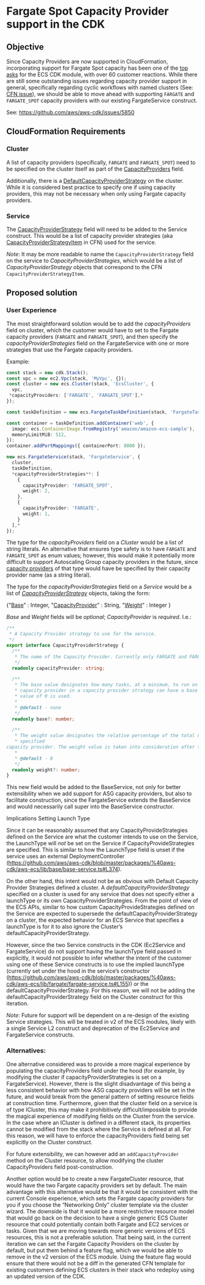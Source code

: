 # Fargate Spot Capacity Provider support in the CDK

## Objective

Since Capacity Providers are now supported in CloudFormation, incorporating support for Fargate Spot capacity has been one of the [top asks](https://github.com/aws/aws-cdk/issues?q=is%3Aissue+is%3Aopen+label%3A%40aws-cdk%2Faws-ecs+sort%3Areactions-%2B1-desc) for the ECS CDK module, with over 60 customer reactions. While there are still some outstanding issues regarding capacity provider support in general, specifically regarding cyclic workflows with named clusters (See: [CFN issue](http://%20https//github.com/aws/containers-roadmap/issues/631#issuecomment-702580141)), we should be able to move ahead with supporting `FARGATE` and `FARGATE_SPOT` capacity providers with our existing FargateService construct.

See: https://github.com/aws/aws-cdk/issues/5850

## CloudFormation Requirements

### Cluster

A list of capacity providers (specifically, `FARGATE` and `FARGATE_SPOT`) need to be specified on the cluster itself as part of the [CapacityProviders](https://docs.aws.amazon.com/AWSCloudFormation/latest/UserGuide/aws-resource-ecs-cluster.html#cfn-ecs-cluster-capacityproviders) field.

Additionally, there is a [DefaultCapacityProviderStrategy](https://docs.aws.amazon.com/AWSCloudFormation/latest/UserGuide/aws-resource-ecs-cluster.html#cfn-ecs-cluster-defaultcapacityproviderstrategy) on the cluster. While it is considered best practice to specify one if using capacity providers, this may not be necessary when only using Fargate capacity providers.

### Service

The [CapacityProviderStrategy](https://docs.aws.amazon.com/AWSCloudFormation/latest/UserGuide/aws-resource-ecs-service.html#cfn-ecs-service-capacityproviderstrategy) field will need to be added to the Service construct. This would be a list of capacity provider strategies (aka [CapacityProviderStrategyItem](https://docs.aws.amazon.com/AWSCloudFormation/latest/UserGuide/aws-properties-ecs-service-capacityproviderstrategyitem.html) in CFN) used for the service.

_Note_: It may be more readable to name the `CapacityProviderStrategy` field on the service to  *CapacityProviderStrategies*, which would be a list of *CapacityProviderStrategy* objects that correspond to the CFN `CapacityProviderStrategyItem`.


## Proposed solution

### User Experience

The most straightforward solution would be to add the *capacityProviders* field on cluster, which the customer would have to set to the Fargate capacity providers (`FARGATE` and `FARGATE_SPOT`), and then specify the *capacityProviderStrategies* field on the FargateService with one or more strategies that use the Fargate capacity providers.

Example:

```ts
const stack = new cdk.Stack();
const vpc = new ec2.Vpc(stack, 'MyVpc', {});
const cluster = new ecs.Cluster(stack, 'EcsCluster', {
  vpc,
 *capacityProviders: ['FARGATE', 'FARGATE_SPOT'],*
});

const taskDefinition = new ecs.FargateTaskDefinition(stack, 'FargateTaskDef');

const container = taskDefinition.addContainer('web', {
  image: ecs.ContainerImage.fromRegistry('amazon/amazon-ecs-sample'),
  memoryLimitMiB: 512,
});
container.addPortMappings({ containerPort: 8000 });

new ecs.FargateService(stack, 'FargateService', {
  cluster,
  taskDefinition,
  *capacityProviderStrategies**: [
    {
      capacityProvider: 'FARGATE_SPOT',
      weight: 2,
    },
    {
      capacityProvider: 'FARGATE',
      weight: 1,
    }
  ],*
});
```

The type for the *capacityProviders*  field on a *Cluster* would be a list of string literals. An alternative that ensures type safety is to have `FARGATE` and `FARGATE_SPOT` as enum values; however, this would make it potentially more difficult to support Autoscaling Group capacity providers in the future, since [capacity providers](https://docs.aws.amazon.com/AmazonECS/latest/developerguide/cluster-capacity-providers.html) of that type would have be specified by their capacity provider name (as a string literal).

The type for the *capacityProviderStrategies* field on a *Service* would be a list of  [*CapacityProviderStrategy*](https://docs.aws.amazon.com/AWSCloudFormation/latest/UserGuide/aws-properties-ecs-service-capacityproviderstrategyitem.html) objects, taking the form:

{"[Base](https://docs.aws.amazon.com/AWSCloudFormation/latest/UserGuide/aws-properties-ecs-service-capacityproviderstrategyitem.html#cfn-ecs-service-capacityproviderstrategyitem-base)" : Integer, "[CapacityProvider](https://docs.aws.amazon.com/AWSCloudFormation/latest/UserGuide/aws-properties-ecs-service-capacityproviderstrategyitem.html#cfn-ecs-service-capacityproviderstrategyitem-capacityprovider)" : String, "[Weight](https://docs.aws.amazon.com/AWSCloudFormation/latest/UserGuide/aws-properties-ecs-service-capacityproviderstrategyitem.html#cfn-ecs-service-capacityproviderstrategyitem-weight)" : Integer }

*Base* and *Weight* fields will be *optional*; *CapacityProvider* is *required*. I.e.:

```ts
/**
 * A Capacity Provider strategy to use for the service.
 */
export interface CapacityProviderStrategy {
  /**
   * The name of the Capacity Provider. Currently only FARGATE and FARGATE_SPOT are supported.
   */
  readonly capacityProvider: string;

  /**
   * The base value designates how many tasks, at a minimum, to run on the specified capacity provider. Only one
   * capacity provider in a capacity provider strategy can have a base defined. If no value is specified, the default
   * value of 0 is used.
   *
   * @default - none
   */
  readonly base?: number;

  /**
   * The weight value designates the relative percentage of the total number of tasks launched that should use the
   * specified
capacity provider. The weight value is taken into consideration after the base value, if defined, is satisfied.
   *
   * @default - 0
   */
  readonly weight?: number;
}

```
This new field would be added to the BaseService, not only for better extensibility when we add support for ASG capacity providers, but also to facilitate construction, since the FargateService extends the BaseService and would necessarily call super into the BaseService constructor.

Implications Setting Launch Type

Since it can be reasonably assumed that any CapacityProvideStrategies defined on the Service are what the customer intends to use on the Service, the LaunchType will *not* be set on the Service if CapacityProvideStrategies are specified. This is similar to how the LaunchType field is unset if the service uses an external DeploymentController (https://github.com/aws/aws-cdk/blob/master/packages/%40aws-cdk/aws-ecs/lib/base/base-service.ts#L374).

On the other hand, this intent would not be as obvious with Default Capacity Provider Strategies defined a cluster. A *defaultCapacityProviderStrategy* specified on a cluster is used for any service that does not specify either a launchType or its own CapacityProviderStrategies. From the point of view of the ECS APIs, similar to how custom CapacityProvideStrategies defined on the Service are expected to supersede the defaultCapacityProviderStrategy on a cluster, the expected behavior for an ECS Service that specifies a launchType is for it to also ignore the Cluster’s defaultCapacityProviderStrategy.

However, since the two Service constructs in the CDK (Ec2Service and FargateService) do not support having the launchType field passed in explicitly, it would not possible to infer whether the intent of the customer using one of these Service constructs is to use the implied launchType (currently set under the hood in the service’s constructor (https://github.com/aws/aws-cdk/blob/master/packages/%40aws-cdk/aws-ecs/lib/fargate/fargate-service.ts#L155)) or the defaultCapacityProviderStrategy.  For this reason, we will not be adding the  defaultCapacityProviderStrategy field on the Cluster construct for this iteration.

_*Note*_: Future for support will be dependent on a re-design of the existing Service strategies. This will be treated in v2 of the ECS modules, likely with a single Service L2 construct and deprecation of the Ec2Service and FargateService constructs.


### Alternatives:
One alternative considered was to provide a more magical experience by populating the capacityProviders field under the hood (for example, by modifying the cluster if capacityProviderStrategies is set on a FargateService). However, there is the slight disadvantage of this being a less consistent behavior with how ASG capacity providers will be set in the future, and would break from the general pattern of setting resource fields at construction time. Furthermore, given that the cluster field on a service is of type ICluster, this may make it prohibitively difficult/impossible to provide the magical experience of modifying fields on the Cluster from the service. In the case where an ICluster is defined in a different stack, its properties cannot be modified from the stack where the Service is defined at all. For this reason, we will have to enforce the capacityProviders field being set explicitly on the Cluster construct.

For future extensibility, we can however add an `addCapacityProvider` method on the Cluster resource, to allow modifying the cluster CapacityProviders field post-construction.

Another option would be to create a new FargateCluster resource, that would have the two Fargate capacity providers set by default. The main advantage with this alternative would be that it would be consistent with the current Console experience, which sets the Fargate capacity providers for you if you choose the “Networking Only” cluster template via the cluster wizard. The downside is that it would be a more restrictive resource model that would go back on the decision to have a single generic ECS Cluster resource that could potentially contain both Fargate and EC2 services or tasks. Given that we are moving towards more generic versions of ECS resources, this is not a preferable solution. That being said, in the current iteration we can set the Fargate Capacity Providers on the cluster by default, but put them behind a feature flag, which we would be able to remove in the v2 version of the ECS module. Using the feature flag would ensure that there would not be a diff in the generated CFN template for existing customers defining ECS clusters in their stack who redeploy using an updated version of the CDK.

